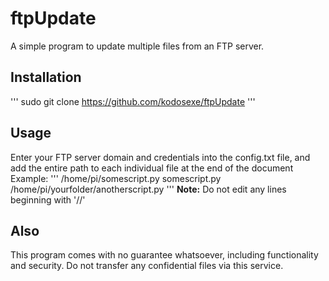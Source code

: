 ftpUpdate
=========

A simple program to update multiple files from an FTP server.

Installation
------------
'''
sudo git clone https://github.com/kodosexe/ftpUpdate
'''

Usage
-----
Enter your FTP server domain and credentials into the config.txt file, and add the entire path to each individual file at the end of the document</br>
Example:
'''
/home/pi/somescript.py
somescript.py
/home/pi/yourfolder/anotherscript.py
'''
<b>Note:</b>
Do not edit any lines beginning with '//'

Also
----
This program comes with no guarantee whatsoever, including functionality and security.
Do not transfer any confidential files via this service.
